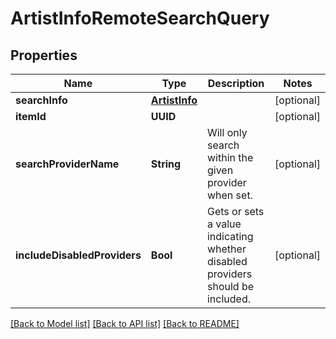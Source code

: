 # ArtistInfoRemoteSearchQuery

## Properties
Name | Type | Description | Notes
------------ | ------------- | ------------- | -------------
**searchInfo** | [**ArtistInfo**](ArtistInfo.md) |  | [optional] 
**itemId** | **UUID** |  | [optional] 
**searchProviderName** | **String** | Will only search within the given provider when set. | [optional] 
**includeDisabledProviders** | **Bool** | Gets or sets a value indicating whether disabled providers should be included. | [optional] 

[[Back to Model list]](../README.md#documentation-for-models) [[Back to API list]](../README.md#documentation-for-api-endpoints) [[Back to README]](../README.md)


